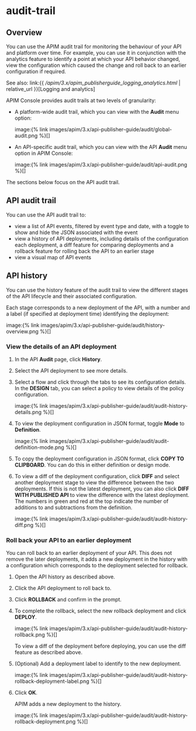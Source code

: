 # audit-trail

## Overview

You can use the APIM audit trail for monitoring the behaviour of your API and platform over time. For example, you can use it in conjunction with the analytics feature to identify a point at which your API behavior changed, view the configuration which caused the change and roll back to an earlier configuration if required.

See also: link:\{{ _/apim/3.x/apim\_publisherguide\_logging\_analytics.html_ | relative\_url \}}\[Logging and analytics]

APIM Console provides audit trails at two levels of granularity:

*   A platform-wide audit trail, which you can view with the **Audit** menu option:

    image:\{% link images/apim/3.x/api-publisher-guide/audit/global-audit.png %\}\[]
*   An API-specific audit trail, which you can view with the API **Audit** menu option in APIM Console:

    image:\{% link images/apim/3.x/api-publisher-guide/audit/api-audit.png %\}\[]

The sections below focus on the API audit trail.

## API audit trail

You can use the API audit trail to:

* view a list of API events, filtered by event type and date, with a toggle to show and hide the JSON associated with the event
* view a history of API deployments, including details of the configuration each deployment, a diff feature for comparing deployments and a rollback feature for rolling back the API to an earlier stage
* view a visual map of API events

## API history

You can use the history feature of the audit trail to view the different stages of the API lifecycle and their associated configuration.

Each stage corresponds to a new deployment of the API, with a number and a label (if specified at deployment time) identifying the deployment:

image:\{% link images/apim/3.x/api-publisher-guide/audit/history-overview.png %\}\[]

### View the details of an API deployment

1. In the API **Audit** page, click **History**.
2. Select the API deployment to see more details.
3.  Select a flow and click through the tabs to see its configuration details. In the **DESIGN** tab, you can select a policy to view details of the policy configuration.

    image:\{% link images/apim/3.x/api-publisher-guide/audit/audit-history-details.png %\}\[]
4.  To view the deployment configuration in JSON format, toggle **Mode** to **Definition**.

    image:\{% link images/apim/3.x/api-publisher-guide/audit/audit-definition-mode.png %\}\[]
5. To copy the deployment configuration in JSON format, click **COPY TO CLIPBOARD**. You can do this in either definition or design mode.
6.  To view a diff of the deployment configuration, click **DIFF** and select another deployment stage to view the difference between the two deployments. If this is not the latest deployment, you can also click **DIFF WITH PUBLISHED API** to view the difference with the latest deployment. The numbers in green and red at the top indicate the number of additions to and subtractions from the definition.

    image:\{% link images/apim/3.x/api-publisher-guide/audit/audit-history-diff.png %\}\[]

### Roll back your API to an earlier deployment

You can roll back to an earlier deployment of your API. This does not remove the later deployments, it adds a new deployment in the history with a configuration which corresponds to the deployment selected for rollback.

1. Open the API history as described above.
2. Click the API deployment to roll back to.
3. Click **ROLLBACK** and confirm in the prompt.
4.  To complete the rollback, select the new rollback deployment and click **DEPLOY**.

    image:\{% link images/apim/3.x/api-publisher-guide/audit/audit-history-rollback.png %\}\[]

    To view a diff of the deployment before deploying, you can use the diff feature as described above.
5.  (Optional) Add a deployment label to identify to the new deployment.

    image:\{% link images/apim/3.x/api-publisher-guide/audit/audit-history-rollback-deployment-label.png %\}\[]
6.  Click **OK**.

    APIM adds a new deployment to the history.

    image:\{% link images/apim/3.x/api-publisher-guide/audit/audit-history-rollback-deployment.png %\}\[]

